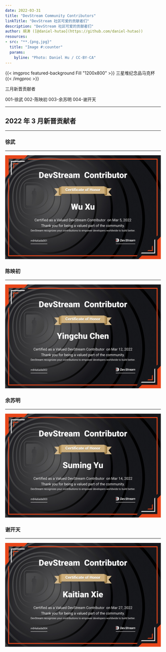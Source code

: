 ```yaml
---
date: 2022-03-31
title: "DevStream Community Contributors"
linkTitle: "DevStream 社区可爱的贡献者们"
description: "DevStream 社区可爱的贡献者们"
author: 胡涛 ([@daniel-hutao](https://github.com/daniel-hutao))
resources:
- src: "**.{png,jpg}"
  title: "Image #:counter"
  params:
    byline: "Photo: Daniel Hu / CC-BY-CA"
---
```

{{< imgproc featured-background Fill "1200x800" >}}
三星堆纪念品马克杯
{{< /imgproc >}}

三月新晋贡献者

001-徐武
002-陈映初
003-余苏明
004-谢开天

---

## 2022 年 3 月新晋贡献者

---

### 徐武

---

![](./xuwu.jpeg)

### 陈映初

---

![](./chenyingchu.jpeg)

### 余苏明

---

![](./yusuming.jpeg)

### 谢开天

---

![](./xiekaitian.jpeg)
